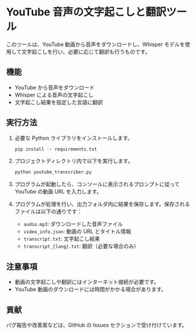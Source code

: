 # YouTube 音声の文字起こしと翻訳ツール

このツールは、YouTube 動画から音声をダウンロードし、Whisper モデルを使用して文字起こしを行い、必要に応じて翻訳も行うものです。

## 機能

- YouTube から音声をダウンロード
- Whisper による音声の文字起こし
- 文字起こし結果を指定した言語に翻訳

## 実行方法

1. 必要な Python ライブラリをインストールします。

   ```bash
   pip install -r requirements.txt
   ```

2. プロジェクトディレクトリ内で以下を実行します。

   ```bash
   python youtube_transcriber.py
   ```

3. プログラムが起動したら、コンソールに表示されるプロンプトに従って YouTube の動画 URL を入力します。

4. プログラムが処理を行い、出力フォルダ内に結果を保存します。保存されるファイルは以下の通りです：
   - `audio.mp3`: ダウンロードした音声ファイル
   - `video_info.json`: 動画の URL とタイトル情報
   - `transcript.txt`: 文字起こし結果
   - `transcript_{lang}.txt`: 翻訳（必要な場合のみ）

## 注意事項

- 動画の文字起こしや翻訳にはインターネット接続が必要です。
- YouTube 動画のダウンロードには時間がかかる場合があります。

## 貢献

バグ報告や改善案などは、GitHub の Issues セクションで受け付けています。

